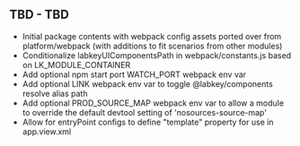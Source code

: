 ## TBD - TBD
- Initial package contents with webpack config assets ported over from platform/webpack (with additions to fit scenarios from other modules)
- Conditionalize labkeyUIComponentsPath in webpack/constants.js based on LK_MODULE_CONTAINER
- Add optional npm start port WATCH_PORT webpack env var
- Add optional LINK webpack env var to toggle @labkey/components resolve alias path
- Add optional PROD_SOURCE_MAP webpack env var to allow a module to override the default devtool setting of 'nosources-source-map'
- Allow for entryPoint configs to define "template" property for use in app.view.xml
